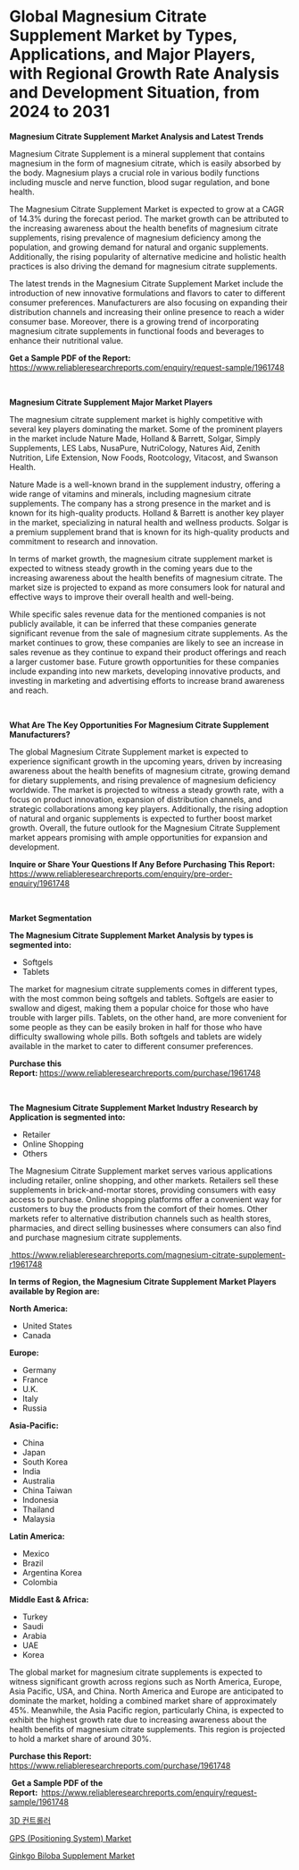 <p><h1>Global Magnesium Citrate Supplement Market by Types, Applications, and Major Players, with Regional Growth Rate Analysis and Development Situation, from 2024 to 2031</h1></p><p><strong>Magnesium Citrate Supplement Market Analysis and Latest Trends</strong></p>
<p><p>Magnesium Citrate Supplement is a mineral supplement that contains magnesium in the form of magnesium citrate, which is easily absorbed by the body. Magnesium plays a crucial role in various bodily functions including muscle and nerve function, blood sugar regulation, and bone health. </p><p>The Magnesium Citrate Supplement Market is expected to grow at a CAGR of 14.3% during the forecast period. The market growth can be attributed to the increasing awareness about the health benefits of magnesium citrate supplements, rising prevalence of magnesium deficiency among the population, and growing demand for natural and organic supplements. Additionally, the rising popularity of alternative medicine and holistic health practices is also driving the demand for magnesium citrate supplements.</p><p>The latest trends in the Magnesium Citrate Supplement Market include the introduction of new innovative formulations and flavors to cater to different consumer preferences. Manufacturers are also focusing on expanding their distribution channels and increasing their online presence to reach a wider consumer base. Moreover, there is a growing trend of incorporating magnesium citrate supplements in functional foods and beverages to enhance their nutritional value.</p></p>
<p><strong>Get a Sample PDF of the Report:&nbsp;</strong> <a href="https://www.reliableresearchreports.com/enquiry/request-sample/1961748">https://www.reliableresearchreports.com/enquiry/request-sample/1961748</a></p>
<p>&nbsp;</p>
<p><strong>Magnesium Citrate Supplement Major Market Players</strong></p>
<p><p>The magnesium citrate supplement market is highly competitive with several key players dominating the market. Some of the prominent players in the market include Nature Made, Holland & Barrett, Solgar, Simply Supplements, LES Labs, NusaPure, NutriCology, Natures Aid, Zenith Nutrition, Life Extension, Now Foods, Rootcology, Vitacost, and Swanson Health.</p><p>Nature Made is a well-known brand in the supplement industry, offering a wide range of vitamins and minerals, including magnesium citrate supplements. The company has a strong presence in the market and is known for its high-quality products. Holland & Barrett is another key player in the market, specializing in natural health and wellness products. Solgar is a premium supplement brand that is known for its high-quality products and commitment to research and innovation.</p><p>In terms of market growth, the magnesium citrate supplement market is expected to witness steady growth in the coming years due to the increasing awareness about the health benefits of magnesium citrate. The market size is projected to expand as more consumers look for natural and effective ways to improve their overall health and well-being.</p><p>While specific sales revenue data for the mentioned companies is not publicly available, it can be inferred that these companies generate significant revenue from the sale of magnesium citrate supplements. As the market continues to grow, these companies are likely to see an increase in sales revenue as they continue to expand their product offerings and reach a larger customer base. Future growth opportunities for these companies include expanding into new markets, developing innovative products, and investing in marketing and advertising efforts to increase brand awareness and reach.</p></p>
<p>&nbsp;</p>
<p><strong>What Are The Key Opportunities For Magnesium Citrate Supplement Manufacturers?</strong></p>
<p><p>The global Magnesium Citrate Supplement market is expected to experience significant growth in the upcoming years, driven by increasing awareness about the health benefits of magnesium citrate, growing demand for dietary supplements, and rising prevalence of magnesium deficiency worldwide. The market is projected to witness a steady growth rate, with a focus on product innovation, expansion of distribution channels, and strategic collaborations among key players. Additionally, the rising adoption of natural and organic supplements is expected to further boost market growth. Overall, the future outlook for the Magnesium Citrate Supplement market appears promising with ample opportunities for expansion and development.</p></p>
<p><strong>Inquire or Share Your Questions If Any Before Purchasing This Report:</strong> <a href="https://www.reliableresearchreports.com/enquiry/pre-order-enquiry/1961748">https://www.reliableresearchreports.com/enquiry/pre-order-enquiry/1961748</a></p>
<p>&nbsp;</p>
<p><strong>Market Segmentation</strong></p>
<p><strong>The Magnesium Citrate Supplement Market Analysis by types is segmented into:</strong></p>
<p><ul><li>Softgels</li><li>Tablets</li></ul></p>
<p><p>The market for magnesium citrate supplements comes in different types, with the most common being softgels and tablets. Softgels are easier to swallow and digest, making them a popular choice for those who have trouble with larger pills. Tablets, on the other hand, are more convenient for some people as they can be easily broken in half for those who have difficulty swallowing whole pills. Both softgels and tablets are widely available in the market to cater to different consumer preferences.</p></p>
<p><strong>Purchase this Report:&nbsp;</strong><a href="https://www.reliableresearchreports.com/purchase/1961748">https://www.reliableresearchreports.com/purchase/1961748</a></p>
<p>&nbsp;</p>
<p><strong>The Magnesium Citrate Supplement Market Industry Research by Application is segmented into:</strong></p>
<p><ul><li>Retailer</li><li>Online Shopping</li><li>Others</li></ul></p>
<p><p>The Magnesium Citrate Supplement market serves various applications including retailer, online shopping, and other markets. Retailers sell these supplements in brick-and-mortar stores, providing consumers with easy access to purchase. Online shopping platforms offer a convenient way for customers to buy the products from the comfort of their homes. Other markets refer to alternative distribution channels such as health stores, pharmacies, and direct selling businesses where consumers can also find and purchase magnesium citrate supplements.</p></p>
<p><a href="https://www.reliableresearchreports.com/magnesium-citrate-supplement-r1961748">&nbsp;https://www.reliableresearchreports.com/magnesium-citrate-supplement-r1961748</a></p>
<p><strong>In terms of Region, the Magnesium Citrate Supplement Market Players available by Region are:</strong></p>
<p>
    <p> <strong> North America: </strong>
        <ul>
            <li>United States</li>
            <li>Canada</li>
        </ul>
        </p> 
    <p> <strong> Europe: </strong>
        <ul>
            <li>Germany</li>
            <li>France</li>
            <li>U.K.</li>
            <li>Italy</li>
            <li>Russia</li>
        </ul>
        </p> 
    <p> <strong> Asia-Pacific: </strong>
        <ul>
            <li>China</li>
            <li>Japan</li>
            <li>South Korea</li>
            <li>India</li>
            <li>Australia</li>
            <li>China Taiwan</li>
            <li>Indonesia</li>
            <li>Thailand</li>
            <li>Malaysia</li>
        </ul>
        </p> 
    <p> <strong> Latin America: </strong>
        <ul>
            <li>Mexico</li>
            <li>Brazil</li>
            <li>Argentina Korea</li>
            <li>Colombia</li>
        </ul>
        </p> 
    <p> <strong> Middle East & Africa: </strong>
        <ul>
            <li>Turkey</li>
            <li>Saudi</li>
            <li>Arabia</li>
            <li>UAE</li>
            <li>Korea</li>
        </ul>
    </p>
    </p>
<p><p>The global market for magnesium citrate supplements is expected to witness significant growth across regions such as North America, Europe, Asia Pacific, USA, and China. North America and Europe are anticipated to dominate the market, holding a combined market share of approximately 45%. Meanwhile, the Asia Pacific region, particularly China, is expected to exhibit the highest growth rate due to increasing awareness about the health benefits of magnesium citrate supplements. This region is projected to hold a market share of around 30%.</p></p>
<p><strong>Purchase this Report: </strong><a href="https://www.reliableresearchreports.com/purchase/1961748">https://www.reliableresearchreports.com/purchase/1961748</a></p>
<p>&nbsp;<strong>Get a Sample PDF of the Report:&nbsp;&nbsp;</strong><a href="https://www.reliableresearchreports.com/enquiry/request-sample/1961748">https://www.reliableresearchreports.com/enquiry/request-sample/1961748</a></p>
<p><strong></strong></p>
<p><p><a href="https://github.com/sougarounis/Market-Research-Report-List-3/blob/main/374255256412.md">3D 컨트롤러</a></p><p><a href="https://medium.com/@samantha.welch56767/decoding-gps-positioning-system-market-metrics-market-share-trends-and-growth-patterns-b64b573acf12">GPS (Positioning System) Market</a></p><p><a href="https://github.com/RichRobinson5/Market-Research-Report-List-5/blob/main/ginkgo-biloba-supplement-market.md">Ginkgo Biloba Supplement Market</a></p></p>